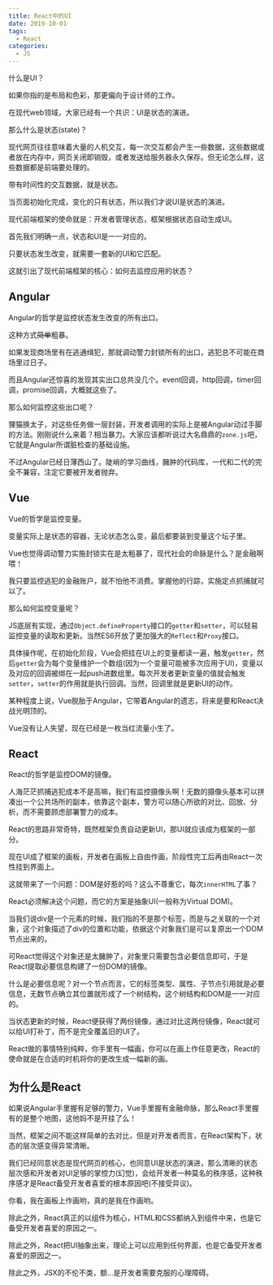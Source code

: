 ```yaml
---
title: React中的UI
date: 2019-10-01
tags:
  - React
categories:
  - JS
---
```


什么是UI？

如果你指的是布局和色彩，那更偏向于设计师的工作。

在现代web领域，大家已经有一个共识：UI是状态的演进。

那么什么是状态(state)？

现代网页往往意味着大量的人机交互，每一次交互都会产生一些数据，这些数据或者放在内存中，网页关闭即销毁，或者发送给服务器永久保存。但无论怎么样，这些数据都是前端要处理的。

带有时间性的交互数据，就是状态。

当页面初始化完成，变化的只有状态，所以我们才说UI是状态的演进。

现代前端框架的使命就是：开发者管理状态，框架根据状态自动生成UI。

首先我们明确一点，状态和UI是一一对应的。

只要状态发生改变，就需要一套新的UI和它匹配。

这就引出了现代前端框架的核心：如何去监控应用的状态？

## Angular

Angular的哲学是监控状态发生改变的所有出口。

这种方式~~简单~~粗暴。

如果发现商场里有在逃通缉犯，那就调动警力封锁所有的出口，逃犯总不可能在商场里过日子。

而且Angular还惊喜的发现其实出口总共没几个。event回调，http回调，timer回调，promise回调，大概就这些了。

那么如何监控这些出口呢？

狸猫换太子，对这些任务做一层封装，开发者调用的实际上是被Angular动过手脚的方法。刚刚说什么来着？相当暴力。大家应该都听说过大名鼎鼎的`zone.js`吧，它就是Angular所谓脏检查的基础设施。

不过Angular已经日薄西山了。陡峭的学习曲线，臃肿的代码库，一代和二代的完全不兼容，注定它要被开发者抛弃。

## Vue

Vue的哲学是监控变量。

变量实际上是状态的容器，无论状态怎么变，最后都要装到变量这个坛子里。

Vue也觉得调动警力实施封锁实在是太粗暴了，现代社会的命脉是什么？是金融啊喂！

我只要监控逃犯的金融账户，就不怕他不消费。掌握他的行踪，实施定点抓捕就可以了。

那么如何监控变量呢？

JS底层有实现，通过`Object.defineProperty`接口的`getter`和`setter`，可以轻易监控变量的读取和更新。当然ES6开放了更加强大的`Reflect`和`Proxy`接口。

具体操作呢，在初始化阶段，Vue会把挂在UI上的变量都读一遍，触发`getter`，然后`getter`会为每个变量维护一个数组(因为一个变量可能被多次应用于UI)，变量以及对应的回调被绑在一起push进数组里。每次开发者更新变量的值就会触发`setter`，`setter`的作用就是执行回调。当然，回调里就是更新UI的动作。

某种程度上说，Vue脱胎于Angular，它带着Angular的遗志，将来是要和React决战光明顶的。

Vue没有让人失望，现在已经是一枚当红流量小生了。

## React

React的哲学是监控DOM的镜像。

人海茫茫抓捕逃犯成本不是高嘛，我们有监控摄像头啊！无数的摄像头基本可以拼凑出一个公共场所的副本，依靠这个副本，警方可以随心所欲的对比、回放、分析，而不需要顾虑部署警力的成本。

React的思路非常奇特，既然框架负责自动更新UI，那UI就应该成为框架的一部分。

现在UI成了框架的画板，开发者在画板上自由作画，阶段性完工后再由React一次性挂到界面上。

这就带来了一个问题：DOM是好惹的吗？这么不尊重它，每次`innerHTML`了事？

React必须解决这个问题，而它的方案是抽象UI(一般称为Virtual DOM)。

当我们说div是一个元素的时候，我们指的不是那个标签，而是与之关联的一个对象，这个对象描述了div的位置和功能，依据这个对象我们是可以复原出一个DOM节点出来的。

可React觉得这个对象还是太臃肿了，对象里只需要包含必要信息即可，于是React提取必要信息构建了一份DOM的镜像。

什么是必要信息呢？对一个节点而言，它的标签类型、属性、子节点引用就是必要信息，无数节点确立其位置就形成了一个树结构，这个树结构和DOM是一一对应的。

当状态更新的时候，React便获得了两份镜像，通过对比这两份镜像，React就可以给UI打补丁，而不是完全覆盖旧的UI了。

React做的事情特别纯粹，你手里有一幅画，你可以在画上作任意更改，React的使命就是在合适的时机将你的更改生成一幅新的画。

## 为什么是React

如果说Angular手里握有足够的警力，Vue手里握有金融命脉，那么React手里握有的是整个地图，这他妈不是开挂了么！

当然，框架之间不能这样简单的去对比，但是对开发者而言，在React架构下，状态的层次感变得异常清晰。

我们已经同意状态是现代网页的核心，也同意UI是状态的演进，那么清晰的状态层次感和开发者对UI足够的掌控力(幻觉)，会给开发者一种莫名的秩序感，这种秩序感才是React备受开发者喜爱的根本原因吧(不接受异议)。

你看，我在画板上作画哟，真的是我在作画哟。

除此之外，React真正的以组件为核心，HTML和CSS都纳入到组件中来，也是它备受开发者喜爱的原因之一。

除此之外，React把UI抽象出来，理论上可以应用到任何界面，也是它备受开发者喜爱的原因之一。

除此之外，JSX的不伦不类，额...是开发者需要克服的心理障碍。